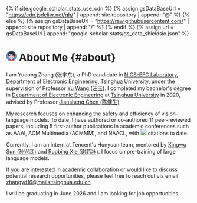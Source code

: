 {% if site.google_scholar_stats_use_cdn %}
{% assign gsDataBaseUrl = "https://cdn.jsdelivr.net/gh/" | append: site.repository | append: "@" %}
{% else %}
{% assign gsDataBaseUrl = "https://raw.githubusercontent.com/" | append: site.repository | append: "/" %}
{% endif %}
{% assign url = gsDataBaseUrl | append: "google-scholar-stats/gs_data_shieldsio.json" %}

# <img src='images/android-chrome-192x192.png' style='height: 1em;'> About Me {#about}

I am Yudong Zhang (张宇东), a PhD candidate in [NICS-EFC Laboratory](https://nicsefc.ee.tsinghua.edu.cn/), [Department of Electronic Engineering](https://www.ee.tsinghua.edu.cn/), [Tsinghua University](https://www.tsinghua.edu.cn/), under the supervision of Professor [Yu Wang (汪玉)](https://web.ee.tsinghua.edu.cn/wangyu/en/). I completed my bachelor's degree in [Department of Electronic Engineering](https://www.ee.tsinghua.edu.cn/) at [Tsinghua University](https://www.tsinghua.edu.cn/) in 2020, advised by Professor [Jiansheng Chen (陈健生)](https://jschenthu.weebly.com/).

My research focuses on enhancing the safety and efficiency of vision-language models. To date, I have authored or co-authored 11 peer-reviewed papers, including 5 first-author publications in academic conferences such as AAAI, ACM Multimedia (ACMMM), and NAACL, with <a href='https://scholar.google.com/citations?user=6bsN3RYAAAAJ'><img src="https://img.shields.io/endpoint?url={{ url | url_encode }}&logo=Google%20Scholar&labelColor=f6f6f6&color=9cf&style=flat&label=citations"></a> citations to date.

Currently, I am an intern at Tencent's Hunyuan team, mentored by [Xingwu Sun (孙兴武)](https://scholar.google.com/citations?user=rjC51OsAAAAJ) and [Ruobing Xie (谢若冰)](https://ruobingxie.github.io/). I focus on pre-training of large language models.

If you are interested in academic collaboration or would like to discuss potential research opportunities, please feel free to reach out via email [zhangyd16@mails.tsinghua.edu.cn](mailto:zhangyd16@mails.tsinghua.edu.cn).

I will be graduating in June 2026 and I am looking for job opportunities.